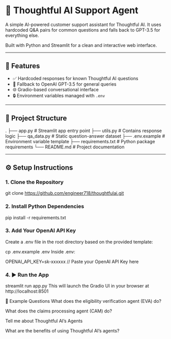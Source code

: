 # 🤖 Thoughtful AI Support Agent

A simple AI-powered customer support assistant for Thoughtful AI. It uses hardcoded Q&A pairs for common questions and falls back to GPT-3.5 for everything else.

Built with Python and Streamlit for a clean and interactive web interface.

---

## 🧠 Features

- ✅ Hardcoded responses for known Thoughtful AI questions  
- 💬 Fallback to OpenAI GPT-3.5 for general queries  
- 🌐 Gradio-based conversational interface  
- 🔒 Environment variables managed with `.env`  

---

## 📁 Project Structure

.
├── app.py # Streamlit app entry point
├── utils.py # Contains response logic
├── qa_data.py # Static question-answer dataset
├── .env.example # Environment variable template
├── requirements.txt # Python package requirements
└── README.md # Project documentation

---

## ⚙️ Setup Instructions

### 1. Clone the Repository

git clone https://github.com/engineer718/thoughtfulai.git

### 2. Install Python Dependencies

pip install -r requirements.txt

### 3. Add Your OpenAI API Key
Create a .env file in the root directory based on the provided template:

cp .env.example .env
Inside .env:

OPENAI_API_KEY=sk-xxxxxx // Paste your OpenAI API Key here

### 4. ▶️ Run the App

streamlit run app.py
This will launch the Gradio UI in your browser at http://localhost:8501

🧪 Example Questions
What does the eligibility verification agent (EVA) do?

What does the claims processing agent (CAM) do?

Tell me about Thoughtful AI’s Agents

What are the benefits of using Thoughtful AI’s agents?
